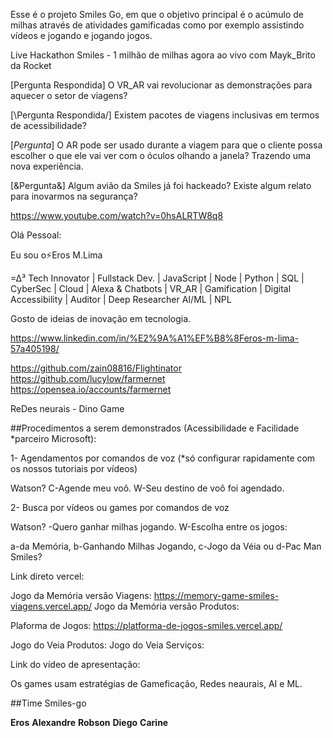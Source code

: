 Esse é o projeto Smiles Go, em que o objetivo principal é o acúmulo de milhas através de atividades gamificadas como por exemplo assistindo vídeos e jogando e jogando jogos.




Live Hackathon Smiles - 1 milhão de milhas agora ao vivo com Mayk_Brito da Rocket 


[Pergunta Respondida] O VR_AR vai revolucionar as demonstrações para aquecer o setor de viagens? 



[\Pergunta Respondida/] Existem pacotes de viagens inclusivas em termos de acessibilidade?


[*Pergunta*] O AR pode ser usado durante a viagem para que o cliente possa escolher o que ele vai ver com o óculos olhando a janela? Trazendo uma nova experiência.



[&Pergunta&] Algum avião da Smiles já foi hackeado? Existe algum relato para inovarmos na segurança? 

https://www.youtube.com/watch?v=0hsALRTW8q8







Olá Pessoal:

Eu sou o⚡️Eros M.Lima

=∆³ Tech Innovator |  Fullstack Dev.  | JavaScript |  Node  | Python  | SQL  | CyberSec |  Cloud  | Alexa & Chatbots |  VR_AR | Gamification |  Digital Accessibility  | Auditor  | Deep Researcher AI/ML | NPL

Gosto de ideias de inovação em tecnologia.

https://www.linkedin.com/in/%E2%9A%A1%EF%B8%8Feros-m-lima-57a405198/










https://github.com/zain08816/Flightinator
https://github.com/lucylow/farmernet
https://opensea.io/accounts/farmernet


ReDes neurais - Dino Game 







##Procedimentos a serem demonstrados (Acessibilidade e Facilidade *parceiro Microsoft):


1- Agendamentos por comandos de voz (*só configurar rapidamente com os nossos tutoriais por vídeos)

Watson? 
C-Agende meu voô.
W-Seu destino de voô foi agendado.



2- Busca por vídeos ou games por comandos de voz

Watson?
-Quero ganhar milhas jogando.
W-Escolha entre os jogos:

a-da Memória,
b-Ganhando Milhas Jogando,
c-Jogo da Véia ou 
d-Pac Man Smiles?




Link direto vercel: 

Jogo da Memória versão Viagens: https://memory-game-smiles-viagens.vercel.app/
Jogo da Memória versão Produtos: 

Plaforma de Jogos: https://platforma-de-jogos-smiles.vercel.app/

Jogo do Veia Produtos: 
Jogo do Veia Serviços:

Link do vídeo de apresentação: 



Os games usam estratégias de Gameficação, Redes neaurais, AI e ML.



##Time Smiles-go 

**Eros**
**Alexandre**
**Robson**
**Diego**
**Carine**


